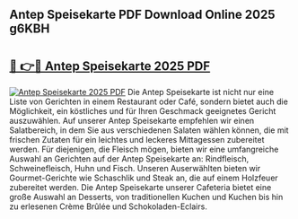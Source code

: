 ## Antep Speisekarte PDF Download Online 2025 g6KBH

# <h2><a href="http://gc6k6f.nevu.top/?p=Antep+Speisekarte">🔗 👉🔴 Antep Speisekarte 2025 PDF</a></h2>

[![Antep Speisekarte 2025 PDF](https://i.imgur.com/dBaPXMq.png)](http://gc6k6f.nevu.top/?p=Antep+Speisekarte)
Die Antep Speisekarte ist nicht nur eine Liste von Gerichten in einem Restaurant oder Café, sondern bietet auch die Möglichkeit, ein köstliches und für Ihren Geschmack geeignetes Gericht auszuwählen. Auf unserer Antep Speisekarte empfehlen wir einen Salatbereich, in dem Sie aus verschiedenen Salaten wählen können, die mit frischen Zutaten für ein leichtes und leckeres Mittagessen zubereitet werden. Für diejenigen, die Fleisch mögen, bieten wir eine umfangreiche Auswahl an Gerichten auf der Antep Speisekarte an: Rindfleisch, Schweinefleisch, Huhn und Fisch. Unseren Auserwählten bieten wir Gourmet-Gerichte wie Schaschlik und Steak an, die auf einem Holzfeuer zubereitet werden. Die Antep Speisekarte unserer Cafeteria bietet eine große Auswahl an Desserts, von traditionellen Kuchen und Kuchen bis hin zu erlesenen Crème Brûlée und Schokoladen-Eclairs.
